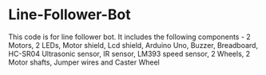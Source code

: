 # Line-Follower-Bot
This code is for line follower bot.
It includes the following components -
2 Motors,
2 LEDs,
Motor shield, 
Lcd shield, 
Arduino Uno, 
Buzzer, 
Breadboard, 
HC-SR04 Ultrasonic sensor, 
IR sensor,
LM393 speed sensor, 
2 Wheels, 
2 Motor shafts, 
Jumper wires and
Caster Wheel
